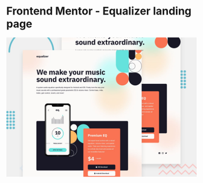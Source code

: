 # Frontend Mentor - Equalizer landing page

![Design preview for the Equalizer landing page coding challenge](./preview.jpg)
